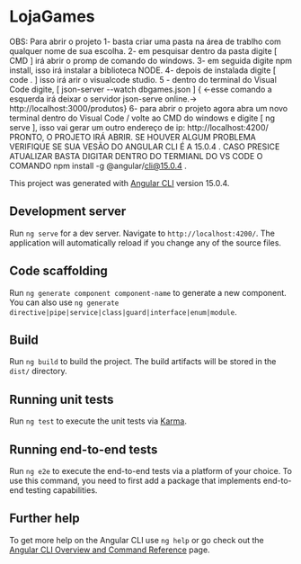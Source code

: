 # LojaGames
OBS: Para abrir o projeto
1- basta criar uma pasta na área de trablho com qualquer nome de sua escolha.
2- em pesquisar dentro da pasta digite [ CMD ] irá abrir o promp de comando do windows.
3- em seguida digite  npm install, isso irá instalar a biblioteca NODE.
4- depois de instalada digite [ code . ] isso irá arir o visualcode studio.
5 - dentro do terminal do Visual Code digite, [ json-server --watch dbgames.json ]    { <-esse comando a esquerda irá deixar o servidor json-serve online.-> http://localhost:3000/produtos}
6- para abrir o projeto agora abra um novo terminal dentro do Visual Code / volte ao CMD do windows e digite [ ng serve ], isso vai gerar um outro endereço de ip:  http://localhost:4200/
PRONTO, O PROJETO IRÁ ABRIR. SE HOUVER ALGUM PROBLEMA VERIFIQUE SE SUA VESÃO DO ANGULAR CLI É A 15.0.4     .
CASO PRESICE ATUALIZAR BASTA DIGITAR DENTRO DO TERMIANL DO VS CODE O COMANDO npm install -g @angular/cli@15.0.4     .


This project was generated with [Angular CLI](https://github.com/angular/angular-cli) version 15.0.4.

## Development server

Run `ng serve` for a dev server. Navigate to `http://localhost:4200/`. The application will automatically reload if you change any of the source files.

## Code scaffolding

Run `ng generate component component-name` to generate a new component. You can also use `ng generate directive|pipe|service|class|guard|interface|enum|module`.

## Build

Run `ng build` to build the project. The build artifacts will be stored in the `dist/` directory.

## Running unit tests

Run `ng test` to execute the unit tests via [Karma](https://karma-runner.github.io).

## Running end-to-end tests

Run `ng e2e` to execute the end-to-end tests via a platform of your choice. To use this command, you need to first add a package that implements end-to-end testing capabilities.

## Further help

To get more help on the Angular CLI use `ng help` or go check out the [Angular CLI Overview and Command Reference](https://angular.io/cli) page.
